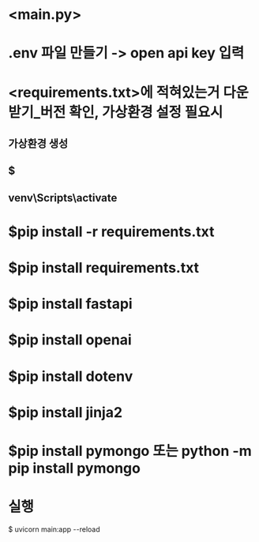 # <main.py>

# .env 파일 만들기 -> open api key 입력

# <requirements.txt>에 적혀있는거 다운받기\_버전 확인, 가상환경 설정 필요시


## 가상환경 생성

## $

## venv\Scripts\activate

# $pip install -r requirements.txt

# $pip install requirements.txt

# $pip install fastapi

# $pip install openai

# $pip install dotenv

# $pip install jinja2

# $pip install pymongo 또는 python -m pip install pymongo

# 실행

$ uvicorn main:app --reload

